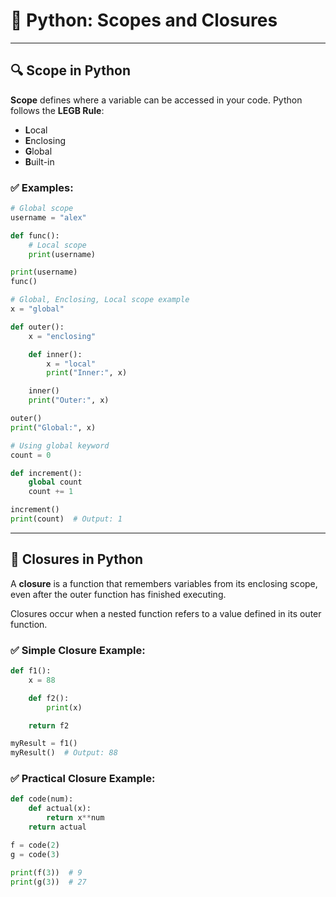# 🧠 Python: Scopes and Closures

---

## 🔍 Scope in Python

**Scope** defines where a variable can be accessed in your code. Python follows the **LEGB Rule**:

* **L**ocal
* **E**nclosing
* **G**lobal
* **B**uilt-in

### ✅ Examples:

```python
# Global scope
username = "alex"

def func():
    # Local scope
    print(username)

print(username)
func()
```

```python
# Global, Enclosing, Local scope example
x = "global"

def outer():
    x = "enclosing"

    def inner():
        x = "local"
        print("Inner:", x)

    inner()
    print("Outer:", x)

outer()
print("Global:", x)
```

```python
# Using global keyword
count = 0

def increment():
    global count
    count += 1

increment()
print(count)  # Output: 1
```

---

## 🔐 Closures in Python

A **closure** is a function that remembers variables from its enclosing scope, even after the outer function has finished executing.

Closures occur when a nested function refers to a value defined in its outer function.

### ✅ Simple Closure Example:

```python
def f1():
    x = 88

    def f2():
        print(x)

    return f2

myResult = f1()
myResult()  # Output: 88
```

### ✅ Practical Closure Example:

```python
def code(num):
    def actual(x):
        return x**num
    return actual

f = code(2)
g = code(3)

print(f(3))  # 9
print(g(3))  # 27
```

